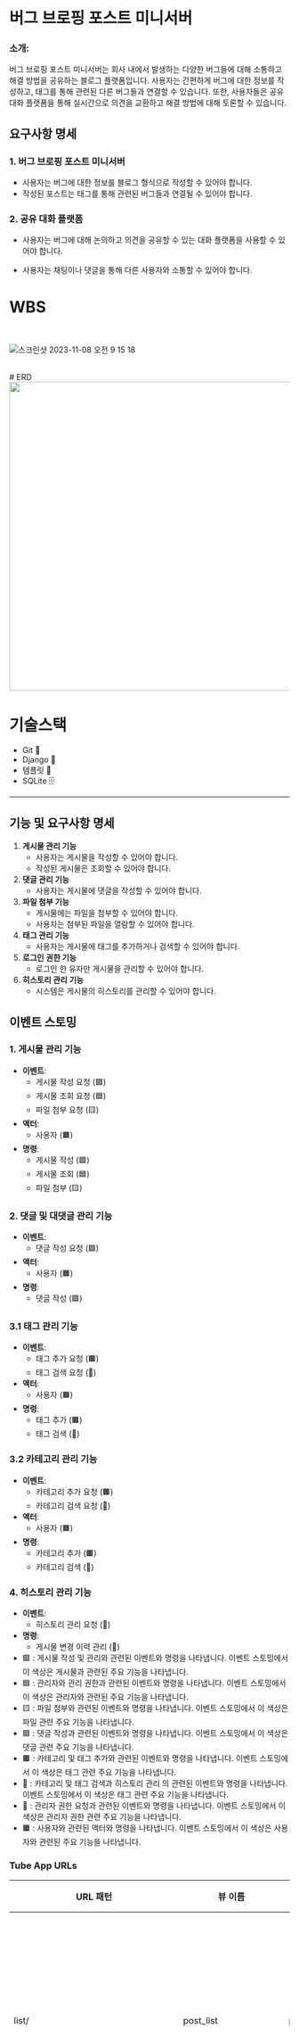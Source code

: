 

# **버그 브로핑 포스트 미니서버**

### **소개:**

버그 브로핑 포스트 미니서버는 회사 내에서 발생하는 다양한 버그들에 대해 소통하고 해결 방법을 공유하는 블로그 플랫폼입니다. 사용자는 간편하게 버그에 대한 정보를 작성하고, 태그를 통해 관련된 다른 버그들과 연결할 수 있습니다. 또한, 사용자들은 공유 대화 플랫폼을 통해 실시간으로 의견을 교환하고 해결 방법에 대해 토론할 수 있습니다.

## **요구사항 명세**

### **1. 버그 브로핑 포스트 미니서버**

- 사용자는 버그에 대한 정보를 블로그 형식으로 작성할 수 있어야 합니다.
- 작성된 포스트는 태그를 통해 관련된 버그들과 연결될 수 있어야 합니다.

### **2. 공유 대화 플랫폼**

- 사용자는 버그에 대해 논의하고 의견을 공유할 수 있는 대화 플랫폼을 사용할 수 있어야 합니다.

- 사용자는 채팅이나 댓글을 통해 다른 사용자와 소통할 수 있어야 합니다.
# WBS 
<br>

![스크린샷 2023-11-08 오전 9 15 18](https://github.com/sengwoong/venko/assets/92924243/52f4418e-506c-474f-8a7c-6e64f56b4b35)

<br>
# ERD

<img src="https://onedrive.live.com/embed?resid=9F97455DC8826EA7%2122683&authkey=%21ALDgiVxAOIGl1Nc&width=803&height=554" width="803" height="554" />

# 기술스택

- Git 🐙
- Django 🎸
- 템플릿 📄
- SQLite 🗄️

---

## **기능 및 요구사항 명세**

1. **게시물 관리 기능**
    - 사용자는 게시물을 작성할 수 있어야 합니다.
    - 작성된 게시물은 조회할 수 있어야 합니다.
2. **댓글 관리 기능**
    - 사용자는 게시물에 댓글을 작성할 수 있어야 합니다.
3. **파일 첨부 기능**
    - 게시물에는 파일을 첨부할 수 있어야 합니다.
    - 사용자는 첨부된 파일을 열람할 수 있어야 합니다.
4. **태그 관리 기능**
    - 사용자는 게시물에 태그를 추가하거나 검색할 수 있어야 합니다.
5. **로그인 권한 기능**
    - 로그인 한 유자만 게시물을 관리할 수 있어야 합니다.
6. **히스토리 관리 기능**
    - 시스템은 게시물의 히스토리를 관리할 수 있어야 합니다.


## **이벤트 스토밍**

### **1. 게시물 관리 기능**

- **이벤트**:
    - 게시물 작성 요청 (🟩)
    - 게시물 조회 요청 (🟦)
    - 파일 첨부 요청 (🟨)
- **액터**:
    - 사용자 (🟧)
- **명령**:
    - 게시물 작성 (🟩)
    - 게시물 조회 (🟦)
    - 파일 첨부 (🟨)

### **2. 댓글 및 대댓글 관리 기능**

- **이벤트**:
    - 댓글 작성 요청 (🟪)
- **액터**:
    - 사용자 (🟧)
- **명령**:
    - 댓글 작성 (🟪)

### **3.1 태그 관리 기능**

- **이벤트**:
    - 태그 추가 요청 (🟫)
    - 태그 검색 요청 (🟬)
- **액터**:
    - 사용자 (🟧)
- **명령**:
    - 태그 추가 (🟫)
    - 태그 검색 (🟬)

### **3.2 카테고리 관리 기능**

- **이벤트**:
    - 카테고리 추가 요청 (🟫)
    - 카테고리 검색 요청 (🟬)
- **액터**:
    - 사용자 (🟧)
- **명령**:
    - 카테고리 추가 (🟫)
    - 카테고리 검색 (🟬)

### **4. 히스토리 관리 기능**

- **이벤트**:
    - 히스토리 관리 요청 (🟭)
- **명령**:
    - 게시물 변경 이력 관리 (🟭)
- 🟩 : 게시물 작성 및 관리와 관련된 이벤트와 명령을 나타냅니다. 이벤트 스토밍에서 이 색상은 게시물과 관련된 주요 기능을 나타냅니다.
- 🟦 : 관리자와 관리 권한과 관련된 이벤트와 명령을 나타냅니다. 이벤트 스토밍에서 이 색상은 관리자와 관련된 주요 기능을 나타냅니다.
- 🟨 : 파일 첨부와 관련된 이벤트와 명령을 나타냅니다. 이벤트 스토밍에서 이 색상은 파일 관련 주요 기능을 나타냅니다.
- 🟪 : 댓글 작성과 관련된 이벤트와 명령을 나타냅니다. 이벤트 스토밍에서 이 색상은 댓글 관련 주요 기능을 나타냅니다.
- 🟫 : 카테고리 및 태그 추가와 관련된 이벤트와 명령을 나타냅니다. 이벤트 스토밍에서 이 색상은 태그 관련 주요 기능을 나타냅니다.
- 🟬 : 카테고리 및 태그 검색과 히스토리 관리 의 관련된 이벤트와 명령을 나타냅니다. 이벤트 스토밍에서 이 색상은 태그 관련 주요 기능을 나타냅니다.
- 🔴 : 관리자 권한 요청과 관련된 이벤트와 명령을 나타냅니다. 이벤트 스토밍에서 이 색상은 관리자 권한 관련 주요 기능을 나타냅니다.
- 🟧 : 사용자와 관련된 액터와 명령을 나타냅니다. 이벤트 스토밍에서 이 색상은 사용자와 관련된 주요 기능을 나타냅니다.

### **Tube App URLs**

| URL 패턴 | 뷰 이름 | URL 역전시 이름 | 설명 |
| --- | --- | --- | --- |
| list/ | post_list | post_list | 포스트 목록을 보여주는 페이지입니다. |
| new/ | post_createView | post_create | 새로운 포스트를 생성하는 페이지입니다. |
| new/<int:pk>/ | post_create_detailView | post_create_detail | 포스트 게시글 생성하는 페이지입니다. |
| history_list/ | history_list | history_list | 포스트 히스토리 목록을 보여주는 페이지입니다. |
| detail/<int:pk>/ | post_detail | post_detail | 특정 포스트의 세부 정보를 보여주는 페이지입니다. |
| historydetail/<int:pk>/ | posthistory_detail | post_historydetail | 특정 포스트의 히스토리 세부 정보를 보여주는 페이지입니다. |
| delete-history/<int:pk>/ | post_delete_history | post_delete_history | 특정 포스트의 히스토리를 삭제하는 페이지입니다. |
| fine/<int:pk>/ | post_fine | post_fine | 포스트를 삭제하고 히스토리에 산입 |
| <int:pk>/comment | comment_new | comment_new | 포스트에 새로운 댓글을 작성하는 페이지입니다. |
| <int:pk>/comment/<int:parent_pk> | comment_reply_new | comment_reply_new | 특정 댓글에 대댓글을 작성하는 페이지입니다. |
| post/<int:pk>/delete/<int:tag_id> | delete_tag | tag_delete | 특정 태그를 삭제하는 페이지입니다. |
| <int:pk>/add_tag | add_tag | add_tag | 포스트에 태그를 추가하는 페이지입니다. |
| <int:pk>/post_new | add_post | add_post | 새로운 포스트를 추가하는 페이지입니다. |
| <int:pk>/edit/ | post_edit | post_edit | 포스트를 수정하는 페이지입니다. |
| <int:pk>/content_delete/ | content_delete | content_delete | 포스트의 내용을 삭제하는 페이지입니다. |
| comment/<int:pk>/edit/<int:commentpk> | comment_edit | comment_edit | 댓글을 수정하는 페이지입니다. |
| comment/<int:pk>/delete/<int:commentpk> | comment_delete | comment_delete | 댓글을 삭제하는 페이지입니다. |
 <br>
<br>
이 로직을 설계할 때는 유연성과 모듈화가 주요 고려 사항이었으며, 특히 항후 시스템이 확장 할경우를 대비하여 생각하였습니다<br>
에씨로 카프카를 사용할 때는 인설트 부분만 삭제하면 쉽게 구현할 수 있도록 만들었습니다.<br>
또한 삭제는 업데이트와 인설트와 달리 페이지 단위가 아닌 컴포넌트 단위로 발생하기 때문에 간단히 함수형으로 분리하여 만들었습니다.
 <br><br><br>
장점: <br>
모듈화: 함수를 분리함으로써 코드를 모듈화하여 유지 보수 및 관리를 용이하게 할 수 있습니다. <br>
가독성: 각 컴포넌트가 명확한 역할을 가지므로 코드를 이해하기 쉽고 가독성이 좋아집니다.<br>
유연성: 클래스와 함수를 분리함으로써 기능이 변경되거나 추가될 때 다른 부분에 영향을 덜 받고 수정이 용이합니다.<br>
<br><br>
단점:<br>
복잡성: 클래스와 함수를 분리하면서 프로젝트의 복잡성이 증가할 수 있습니다.<br>
관리의 어려움: 너무 많은 세분화가 있으면 관리하기가 어려워질 수 있습니다.<br>
오버엔지니어링: 일부 상황에서는 너무 많은 모듈화가 필요하지 않을 수 있으며, 이는 오버엔지니어링의 문제로 이어질 수 있습니다.<br><br>

###   **Accounts App URLs**

| URL 패턴 | 뷰 이름 | URL 역전시 이름 | 설명 |
| --- | --- | --- | --- |
| signup/ | signup | signup | 사용자 회원가입을 처리하는 페이지입니다. |
| login/ | login | login | 사용자 로그인을 처리하는 페이지입니다. |
| logout/ | logout | logout | 사용자 로그아웃을 처리하는 페이지입니다. |
| profile/ | profile | profile | 사용자 프로필 정보를 보여주는 페이지입니다. |
| profile_change/ | post_file_update | profile_change | 사용자 프로필 정보를 업데이트하는 페이지입니다. |
| profile_change/pass/ | change_password | profile_change_pass | 사용자 비밀번호를 변경하는 페이지입니다. |


---
## 고민
### 셀렉트 최적화 post 와 postHistory
![스크린샷 2023-11-08 오전 2 19 04](https://github.com/sengwoong/venko/assets/92924243/8aca3083-ef6d-4155-84a4-0bb592db0f4e)
<br><br><br>

id로 연결되어 있는 Post는 디비튜닝이 어렵다.
<br><br>
삽입이 많이 일어나는 로직이라 모듈화해서 조인하는 것이 맞는데,처음에는 id 값으로  스칼라 hash 힌트를 사용하여 아이디가 같음을 표현하여 효율적이게 조인하려 하였다.
<br><br>
하지만 그렇다고 하여도, 성능이 문제가 있을 것으로 판단하였다. 몽고디비를 사용하여 분리하는 것 또한 방법 이라고 생각하였으나, 현재 프로젝트는 sqllite 라는 디비기술이 확정된 상태였다.
<br><br>
그래서 마지막으로 "인데싱을 방해하며 수정이 불가능 한데 조인되는 로직"을 비즈니스 단계에서 생각해 보니 그러한 것들을 "postHistory"로 만들면 되겠다고 생각하였다.
postHistory란 Post에서 완료된 함수를 가지고 있는 모델이다. post에서 delect를 하면 자동으로 postHistory로 넘기기 위하여 다음과 같은 코드를 사용하였다.
아래 코드는 per_delete로 지워지기 전에 적절하게 로직을 넣을 수 있었다.<br><br><br><br>
```

@receiver(pre_delete, sender=Post)
def pre_delete_post(sender, instance, **kwargs):
    print("postsender")

    post_contents = []
    for content in instance.postcontents.all():
        content_description = f"{content.order}: {content.content}"
        if content.file_upload:
            content_description += f", {content.file_upload.path}"
        post_contents.append(content_description)
    print(post_contents)

    commentAllid = {}
    for comment in instance.comments.all():
        commentAllid[comment.id] = {
            "Front": comment.front_idx,
            "Back": comment.back_idx,
            "Context": comment.message,
            "Author": comment.author.username
        }

    print("commentFrontid")
    print(commentAllid)

    tags = ", ".join([tag.tag_name for tag in instance.tags.all()])

    post_history = PostHistory.objects.create(
        post_contents=json.dumps(post_contents),
        category=instance.category,
        title=instance.title,
        author=instance.author,
        view_count=instance.view_count,
        tags=tags,
        post_comments=json.dumps(commentAllid),
    )
    for content in instance.postcontents.all():
        if content.file_upload:
            image_instance = Image.objects.create(
            image=content.file_upload,  # 이미지 파일 자체를 저장
            post=post_history
        )
        post_history.images.add(image_instance)

```
<br><br><br>
---
## 기능

<br><br>
### 대댓글 (8시간 소유)
대댓글을 만들기 위해서 여러가지 방법을 생각하였다. 
<br>
<br>
연결 리스트로 만들기<br>
![스크린샷 2023-11-08 오전 8 26 14](https://github.com/sengwoong/venko/assets/92924243/b3f68fb7-b567-4f3b-bca1-1bda9c95d3f6)<br>
이중으로 연결된 리스트와 단순 연결 리스트가 있다. 그런데 단순 연결 시스템으로 만들었을 때 누가 부모인지 정하기 힘들어진다.<br>
그래서 이중 연결 시스템으로 자식 값이 지워지고, 그 자식에서 다시 자식을 지우는 작업을 Null이 나올 때까지 반복할 생각이었다.<br>
<br><br><br>
graph lookup 형태<br>
![스크린샷 2023-11-08 오전 8 32 21](https://github.com/sengwoong/venko/assets/92924243/db4ad15d-fe2d-4b9f-af13-306ac035adaa)<br>
위는 카테고리 데이터베이스이다. 연결 리스트로 만들다보니 자식을 검색하지 않으면 지워야 하는 목록이 무엇인지 조차 모를 수가 있다. 직계 자손(1단계 아래 자손)이 100만 개 있다면 검색을 100만 번 해야한다.<br>
단순히 배열에서 셀렉트와 딜리트를 한꺼번에 처리할 수 있는 선택지가 없어지는 것이다.<br>
그래서 필자는 부모 키 + 자손 키를 삽입하여 한 번에 자손을 전부 선택하고 지우는 것이 확장성 있고 좋은 아키텍처라고 생각하였다.<br>
만일 시스템이 확장된다면 몽고디비의 graph lookup을 사용하면 좋을 것 같다.<br>

```
data = {
    46: {'Front': None, 'Back': '48,49', 'Context': '46wagawg', 'Author': '<CustomUser: asdasd>'},
    47: {'Front': None, 'Back': None, 'Context': '47awegweag', 'Author': '<CustomUser: asdasd>'},
    48: {'Front': '46', 'Back': None, 'Context': '48awegwage', 'Author': '<CustomUser: asdasd>'},
    49: {'Front': '46', 'Back': '50', 'Context': '49awegaweg', 'Author': '<CustomUser: asdasd>'},
    50: {'Front': '49', 'Back': None, 'Context': '50ㅁㅈㅎㅁㅈㄷㅎ', 'Author': '<CustomUser: asdasd>'}
}



def extract_author_name(author):
    author_string =str(author)
    author_string = author_string.replace(" ", "")
    return author_string.replace(" ", "")



def print_structure(key, data):
    node = {
        "id": key,
        "Context": data[key]['Context'],
        "Author":extract_author_name( data[key]['Author']),
        "replies": []
    }
    if data[key]['Back'] is not None:
        print(key)
        back_values = data[key]['Back'].split(',')
        for back in back_values:
            node["replies"].append(print_structure(int(back), data))
    return node

final_result = [print_structure(key, data) for key, value in data.items() if value['Front'] is None]
print(final_result)


for comment in final_result:
    print(f"Replies for comment with id {comment['id']}:")
    for reply in comment['replies']:
        print(reply)
    print('\n')


```

<br><br><br>
---

---
## 트러블 슈팅<br>
get_object 가 여러번 발생하는 경우가 생겼다 그리고 새로고침하면 어뷰징으로 뷰수를 올리는 것이 가능했다.<br>
그래서 아래와 같이 캐쉬를 사용하여서 여러번 불러도 카운터가 오르지 않게 수정하였다. <br>
<br>
```
def get_object(self, queryset=None):
        print(queryset)
        print(self)
        pk = self.kwargs.get('pk')
        
        post = get_object_or_404(PostHistory, pk=pk)
        # Increment the view_count and save
        post.view_count += 1
        post.save()
        return post
```

---
## 블로그 프로젝트 화면 

### 블로그 리스트
![블로그 리스트](https://onedrive.live.com/embed?resid=9F97455DC8826EA7%2122688&authkey=%21AJtpFQyXH8m2OQw&width=641&height=609)

### 블로그생성 및 컨텐츠 작성
![블로그생성 및 컨텐츠 작성](https://onedrive.live.com/embed?resid=9F97455DC8826EA7%2122689&authkey=%21AHxHN4ykWHCuZb0&width=722&height=351)

### 블로그 검색 기능
![블로그 검색 기능](https://onedrive.live.com/embed?resid=9F97455DC8826EA7%2122691&authkey=%21AOGIZH69ERBj9bk&width=713&height=433)<br>
카테고리< 테그 = 타이틀 
### 블로그 내용
![블로그 내용](https://onedrive.live.com/embed?resid=9F97455DC8826EA7%2122685&authkey=%21AGRin2bITWBEvpE&width=1345&height=573)

### 블로그 이미지 두개이상 포스트
![블로그 이미지 두개이상 포스트](https://onedrive.live.com/embed?resid=9F97455DC8826EA7%2122686&authkey=%21ALI_Bww27A_ndDc&width=604&height=651)

### 수정기능
![스크린샷 2023-11-08 오전 9 26 38](https://github.com/sengwoong/venko/assets/92924243/a74fc282-5d90-4701-ad2e-fdb597ddaf54)
![스크린샷 2023-11-08 오전 9 26 52](https://github.com/sengwoong/venko/assets/92924243/ef40b82f-170e-4172-b194-701b6ca0d269)

### 히스토리 페이지 리스트
![히스토리 페이지 리스트](https://onedrive.live.com/embed?resid=9F97455DC8826EA7%2122684&authkey=%21AAdiZBvUJhwzUnw&width=626&height=503)

태그 와 타이틀 이너조인씨 성능문제 발생

### 히스토리 페이지 블로그 (삭제 가능)
![히스토리 페이지 블로그 (삭제 가능)](https://onedrive.live.com/embed?resid=9F97455DC8826EA7%2122692&authkey=%21APKuS8vs_OEC68g&width=713&height=559)

### 메인페이지
![메인페이지](https://onedrive.live.com/embed?resid=9F97455DC8826EA7%2122695&authkey=%21AEGSYXgzxwMB82I&width=560&height=365)

### 프로필 페이지
![프로필 페이지](https://onedrive.live.com/embed?resid=9F97455DC8826EA7%2122696&authkey=%21AIoZ3CU2n3gdlfc&width=774&height=496)

### 로그인
![로그인](https://onedrive.live.com/embed?resid=9F97455DC8826EA7%2122697&authkey=%21AHAU93OpFDxSe1g&width=742&height=223)

### 유저정보수정
![유저정보수정](https://onedrive.live.com/embed?resid=9F97455DC8826EA7%2122698&authkey=%21AOVXoZEty75YWMc&width=1293&height=636)

### 비밀번호 변경
![비밀번호 변경](https://onedrive.live.com/embed?resid=9F97455DC8826EA7%2122699&authkey=%21ANjE63ccAUVp1Pc&width=1310&height=543)

<br><br>
```
.
├── aa.md
├── accounts
│   ├── __init__.py
│   ├── __pycache__
│   │   ├── __init__.cpython-311.pyc
│   │   ├── admin.cpython-311.pyc
│   │   ├── apps.cpython-311.pyc
│   │   ├── forms.cpython-311.pyc
│   │   ├── models.cpython-311.pyc
│   │   ├── urls.cpython-311.pyc
│   │   └── views.cpython-311.pyc
│   ├── admin.py
│   ├── apps.py
│   ├── forms.py
│   ├── migrations
│   │   ├── 0001_initial.py
│   │   ├── 0002_auto_20231102_1123.py
│   │   ├── 0003_auto_20231102_1132.py
│   │   ├── 0004_alter_customuser_permission.py
│   │   ├── __init__.py
│   │   └── __pycache__
│   │       ├── 0001_initial.cpython-311.pyc
│   │       ├── 0002_auto_20231102_1123.cpython-311.pyc
│   │       ├── 0003_auto_20231102_1132.cpython-311.pyc
│   │       ├── 0004_alter_customuser_permission.cpython-311.pyc
│   │       └── __init__.cpython-311.pyc
│   ├── models.py
│   ├── tests.py
│   ├── urls.py
│   └── views.py
├── db.sqlite3
├── home
│   ├── __init__.py
│   ├── __pycache__
│   │   ├── __init__.cpython-311.pyc
│   │   ├── admin.cpython-311.pyc
│   │   ├── apps.cpython-311.pyc
│   │   ├── models.cpython-311.pyc
│   │   ├── urls.cpython-311.pyc
│   │   └── views.cpython-311.pyc
│   ├── admin.py
│   ├── apps.py
│   ├── migrations
│   │   ├── __init__.py
│   │   └── __pycache__
│   │       └── __init__.cpython-311.pyc
│   ├── models.py
│   ├── tests.py
│   ├── urls.py
│   └── views.py
├── manage.py
├── media
│   ├── awegawge.png
│   ├── awegawge_DkwS91a.png
│   ├── awegawge_ElESYrL.png
│   ├── awegawge_KHP4SDR.png
│   ├── awegawge_LlmCOoJ.png
│   ├── awegawge_W96QVvr.png
│   ├── awegawge_Xx5u6MS.png
│   ├── media
│   │   ├── 스크린샷_2023-11-07_오후_5.07.19.png
│   │   ├── 스크린샷_2023-11-07_시간_07.16.50_2.png
│   │   ├── 스크린샷_2023-11-07_시간_08.15.49_2.png
│   │   ├── 스크린샷_2023-11-07_시간_08.15.49_2_Dh5Xl1s.png
│   │   ├── 스크린샷_2023-11-07_시간_09.06.35_1.png
│   │   ├── 스크린샷_2023-11-07_시간_09.06.35_2.png
│   │   ├── 스크린샷_2023-11-07_시간_09.06.35_2_JjNZuAN.png
│   │   ├── 스크린샷_2023-11-07_시간_09.11.56_2.png
│   │   ├── 스크린샷_2023-11-07_시간_09.11.56_2_1RETx63.png
│   │   ├── 스크린샷_2023-11-07_시간_09.11.56_2_DwW69IV.png
│   │   ├── 스크린샷_2023-11-07_시간_09.11.56_2_Q1gSRYJ.png
│   │   ├── 스크린샷_2023-11-07_시간_09.11.56_2_m8PbEDc.png
│   │   ├── 스크린샷_2023-11-07_시간_10.11.47_1.png
│   │   └── 스크린샷_2023-11-07_시간_10.13.32_1.png
│   ├── tube
│   │   ├── files
│   │   │   └── 2023
│   │   │       └── 10
│   │   │           └── 27
│   │   │               └── 그림1.png
│   │   └── images
│   │       └── 2023
│   │           └── 10
│   │               ├── 26
│   │               │   └── 그림1.png
│   │               └── 27
│   │                   └── 그림1.png
│   ├── 스크린샷 2023-11-07 시간: 09.06.35 [2].png
│   └── 스크린샷 2023-11-07 시간: 09.11.56 [1].png
├── readme.md
├── static
│   └── media
│       ├── 스크린샷 2023-11-07 시간: 08.15.49 [1].png
│       ├── 스크린샷 2023-11-07 시간: 09.06.35 [2].png
│       ├── 스크린샷 2023-11-07 시간: 09.11.56 [2].png
│       └── 스크린샷 2023-11-07 시간: 10.11.47 [2].png
├── templates
│   ├── accounts
│   │   ├── change_password.html
│   │   ├── edit_profile.html
│   │   ├── form.html
│   │   └── profile.html
│   ├── home
│   │   └── index.html
│   └── tube
│       ├── form.html
│       ├── form_detail.html
│       ├── post_confirm_delete.html
│       ├── post_detail.html
│       ├── post_history_list.html
│       ├── post_list.html
│       └── posthistory_detail.html
├── tube
│   ├── Delect.py
│   ├── __init__.py
│   ├── __pycache__
│   │   ├── __init__.cpython-311.pyc
│   │   ├── admin.cpython-311.pyc
│   │   ├── af.cpython-311.pyc
│   │   ├── apps.cpython-311.pyc
│   │   ├── forms.cpython-311.pyc
│   │   ├── models.cpython-311.pyc
│   │   ├── postHistory.cpython-311.pyc
│   │   ├── urls.cpython-311.pyc
│   │   └── views.cpython-311.pyc
│   ├── admin.py
│   ├── af.py
│   ├── apps.py
│   ├── forms.py
│   ├── migrations
│   │   ├── 0001_initial.py
│   │   ├── 0002_auto_20231102_1338.py
│   │   ├── 0003_auto_20231102_1415.py
│   │   ├── 0004_auto_20231102_1441.py
│   │   ├── 0005_rename_name_tag_tag_name.py
│   │   ├── 0006_auto_20231102_1536.py
│   │   ├── 0007_auto_20231102_1650.py
│   │   ├── 0008_auto_20231102_1651.py
│   │   ├── 0009_auto_20231102_1813.py
│   │   ├── 0010_auto_20231102_1840.py
│   │   ├── 0011_post_post_contents.py
│   │   ├── 0012_auto_20231102_1849.py
│   │   ├── 0013_auto_20231102_1912.py
│   │   ├── 0014_auto_20231102_1917.py
│   │   ├── 0015_auto_20231102_2253.py
│   │   ├── 0016_auto_20231106_1421.py
│   │   ├── 0017_remove_post_read_author.py
│   │   ├── 0018_alter_posthistory_tags.py
│   │   ├── 0019_auto_20231107_0616.py
│   │   ├── 0020_posthistory_post_comments.py
│   │   ├── 0021_alter_postcontent_file_upload.py
│   │   ├── 0022_alter_postcontent_file_upload.py
│   │   ├── 0023_auto_20231107_1542.py
│   │   ├── __init__.py
│   │   └── __pycache__
│   │       ├── 0001_initial.cpython-311.pyc
│   │       ├── 0002_auto_20231102_1338.cpython-311.pyc
│   │       ├── 0003_auto_20231102_1415.cpython-311.pyc
│   │       ├── 0004_auto_20231102_1441.cpython-311.pyc
│   │       ├── 0005_rename_name_tag_tag_name.cpython-311.pyc
│   │       ├── 0006_auto_20231102_1536.cpython-311.pyc
│   │       ├── 0007_auto_20231102_1650.cpython-311.pyc
│   │       ├── 0008_auto_20231102_1651.cpython-311.pyc
│   │       ├── 0009_auto_20231102_1813.cpython-311.pyc
│   │       ├── 0010_auto_20231102_1840.cpython-311.pyc
│   │       ├── 0011_post_post_contents.cpython-311.pyc
│   │       ├── 0012_auto_20231102_1849.cpython-311.pyc
│   │       ├── 0013_auto_20231102_1912.cpython-311.pyc
│   │       ├── 0014_auto_20231102_1917.cpython-311.pyc
│   │       ├── 0015_auto_20231102_2253.cpython-311.pyc
│   │       ├── 0016_auto_20231106_1421.cpython-311.pyc
│   │       ├── 0017_remove_post_read_author.cpython-311.pyc
│   │       ├── 0018_alter_posthistory_tags.cpython-311.pyc
│   │       ├── 0019_auto_20231107_0616.cpython-311.pyc
│   │       ├── 0020_posthistory_post_comments.cpython-311.pyc
│   │       ├── 0021_alter_postcontent_file_upload.cpython-311.pyc
│   │       ├── 0022_alter_postcontent_file_upload.cpython-311.pyc
│   │       ├── 0023_auto_20231107_1542.cpython-311.pyc
│   │       └── __init__.cpython-311.pyc
│   ├── models.py
│   ├── postHistory.py
│   ├── tests.py
│   ├── urls.py
│   └── views.py
└── tutorialdjango
    ├── __init__.py
    ├── __pycache__
    │   ├── __init__.cpython-311.pyc
    │   ├── settings.cpython-311.pyc
    │   ├── urls.cpython-311.pyc
    │   └── wsgi.cpython-311.pyc
    ├── asgi.py
    ├── settings.py
    ├── urls.py
    └── wsgi.py
```
